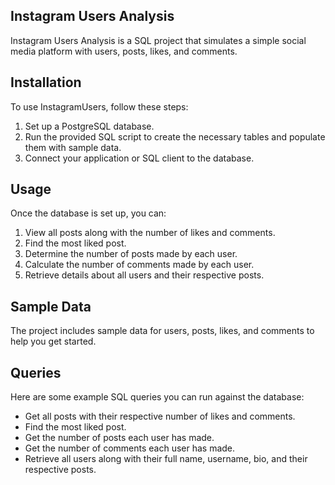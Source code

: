 ## Instagram Users Analysis
Instagram Users Analysis is a SQL project that simulates a simple social media platform with users, posts, likes, and comments.

## Installation
To use InstagramUsers, follow these steps:

1. Set up a PostgreSQL database.
2. Run the provided SQL script to create the necessary tables and populate them with sample data.
3. Connect your application or SQL client to the database.

## Usage

Once the database is set up, you can:

1. View all posts along with the number of likes and comments.
2. Find the most liked post.
3. Determine the number of posts made by each user.
4. Calculate the number of comments made by each user.
5. Retrieve details about all users and their respective posts.

## Sample Data

The project includes sample data for users, posts, likes, and comments to help you get started.

## Queries

Here are some example SQL queries you can run against the database:

- Get all posts with their respective number of likes and comments.
- Find the most liked post.
- Get the number of posts each user has made.
- Get the number of comments each user has made.
- Retrieve all users along with their full name, username, bio, and their respective posts.
